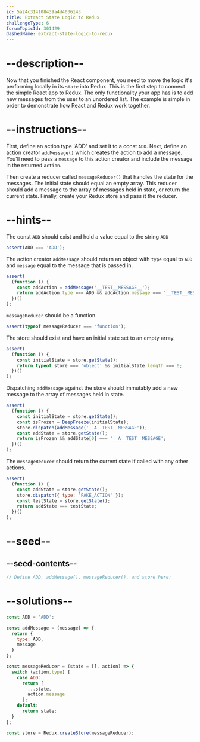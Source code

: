 ```yaml
---
id: 5a24c314108439a4d4036143
title: Extract State Logic to Redux
challengeType: 6
forumTopicId: 301429
dashedName: extract-state-logic-to-redux
---
```


# --description--

Now that you finished the React component, you need to move the logic it's performing locally in its `state` into Redux. This is the first step to connect the simple React app to Redux. The only functionality your app has is to add new messages from the user to an unordered list. The example is simple in order to demonstrate how React and Redux work together.

# --instructions--

First, define an action type 'ADD' and set it to a const `ADD`. Next, define an action creator `addMessage()` which creates the action to add a message. You'll need to pass a `message` to this action creator and include the message in the returned `action`.

Then create a reducer called `messageReducer()` that handles the state for the messages. The initial state should equal an empty array. This reducer should add a message to the array of messages held in state, or return the current state. Finally, create your Redux store and pass it the reducer.

# --hints--

The const `ADD` should exist and hold a value equal to the string `ADD`

```js
assert(ADD === 'ADD');
```

The action creator `addMessage` should return an object with `type` equal to `ADD` and `message` equal to the message that is passed in.

```js
assert(
  (function () {
    const addAction = addMessage('__TEST__MESSAGE__');
    return addAction.type === ADD && addAction.message === '__TEST__MESSAGE__';
  })()
);
```

`messageReducer` should be a function.

```js
assert(typeof messageReducer === 'function');
```

The store should exist and have an initial state set to an empty array.

```js
assert(
  (function () {
    const initialState = store.getState();
    return typeof store === 'object' && initialState.length === 0;
  })()
);
```

Dispatching `addMessage` against the store should immutably add a new message to the array of messages held in state.

```js
assert(
  (function () {
    const initialState = store.getState();
    const isFrozen = DeepFreeze(initialState);
    store.dispatch(addMessage('__A__TEST__MESSAGE'));
    const addState = store.getState();
    return isFrozen && addState[0] === '__A__TEST__MESSAGE';
  })()
);
```

The `messageReducer` should return the current state if called with any other actions.

```js
assert(
  (function () {
    const addState = store.getState();
    store.dispatch({ type: 'FAKE_ACTION' });
    const testState = store.getState();
    return addState === testState;
  })()
);
```

# --seed--

## --seed-contents--

```jsx
// Define ADD, addMessage(), messageReducer(), and store here:
```

# --solutions--

```jsx
const ADD = 'ADD';

const addMessage = (message) => {
  return {
    type: ADD,
    message
  }
};

const messageReducer = (state = [], action) => {
  switch (action.type) {
    case ADD:
      return [
        ...state,
        action.message
      ];
    default:
      return state;
  }
};

const store = Redux.createStore(messageReducer);
```
